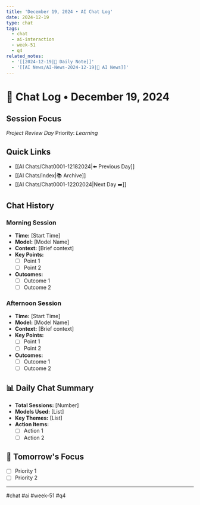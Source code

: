 ```yaml
---
title: 'December 19, 2024 • AI Chat Log'
date: 2024-12-19
type: chat
tags:
  - chat
  - ai-interaction
  - week-51
  - q4
related_notes:
  - '[[2024-12-19|📝 Daily Note]]'
  - '[[AI News/AI-News-2024-12-19|🤖 AI News]]'
---
```

# 💬 Chat Log • December 19, 2024

## Session Focus
*Project Review Day*
Priority: *Learning*

## Quick Links
- [[AI Chats/Chat0001-12182024|⬅️ Previous Day]]
- [[AI Chats/index|📚 Archive]]
- [[AI Chats/Chat0001-12202024|Next Day ➡️]]

## Chat History

### Morning Session
- **Time:** [Start Time]
- **Model:** [Model Name]
- **Context:** [Brief context]
- **Key Points:**
  - [ ] Point 1
  - [ ] Point 2
- **Outcomes:**
  - [ ] Outcome 1
  - [ ] Outcome 2

### Afternoon Session
- **Time:** [Start Time]
- **Model:** [Model Name]
- **Context:** [Brief context]
- **Key Points:**
  - [ ] Point 1
  - [ ] Point 2
- **Outcomes:**
  - [ ] Outcome 1
  - [ ] Outcome 2

## 📊 Daily Chat Summary
- **Total Sessions:** [Number]
- **Models Used:** [List]
- **Key Themes:** [List]
- **Action Items:**
  - [ ] Action 1
  - [ ] Action 2

## 🎯 Tomorrow's Focus
- [ ] Priority 1
- [ ] Priority 2

---
#chat #ai #week-51 #q4